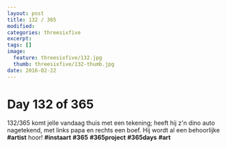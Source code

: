 ```yaml
---
layout: post
title: 132 / 365
modified:
categories: threesixfive
excerpt:
tags: []
image:
  feature: threesixfive/132.jpg
  thumb: threesixfive/132-thumb.jpg
date: 2016-02-22
---
```


# Day 132 of 365

132/365 komt jelle vandaag thuis met een tekening; heeft hij z&#39;n dino auto nagetekend, met links papa en rechts een boef. Hij wordt al een behoorlijke **\#artist** hoor! **\#instaart** **\#365** **\#365project** **\#365days** **\#art**
